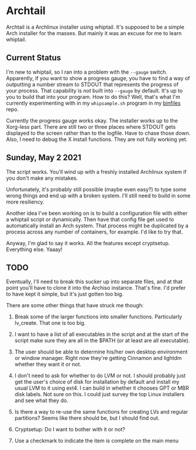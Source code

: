 # Archtail

Archtail is a Archlinux installer using whiptail.  It's supposed to be a simple Arch
installer for the masses.  But mainly it was an excuse for me to learn whiptail.

## Current Status

I'm new to whiptail, so I ran into a problem with the `--gauge` switch.  Apparently, if you
want to show a progress gauge, you have to find a way of outputting a number stream to STDOUT
that represents the progress of your process.  That capability is *not* built into `--gauge`
by default.  It's up to you to build that into your program.  How to do this?  Well, that's
what I'm currently experimenting with in my `whipsample.sh` program in
my [binfiles](https://github.com/deepbsd/binfiles) repo.

Currently the progress gauge works okay.  The installer works up to the Xorg-less part.
There are still two or three places where STDOUT gets displayed to the screen rather than to
the logfile.  Have to chase those down.  Also, I need to debug the X install functions.  They
are not fully working yet.

## Sunday, May 2 2021

The script works.  You'll wind up with a freshly installed Archlinux system if you don't
make any mistakes.

Unfortunately, it's probably still possible (maybe even easy?) to type some wrong things
and end up with a broken system.  I'll still need to build in some more resiliency.

Another idea I've been working on is to build a configuration file with either a
whiptail script or dynamically.  Then have that config file get used to automatically
install an Arch system.  That process might be duplicated by a process across any number
of containers, for example.  I'd like to try that.

Anyway, I'm glad to say it works.  All the features except cryptsetup.  Everything else.
Yaaay!

## TODO

Eventually, I'll need to break this sucker up into separate files, and at that
point you'll have to clone it into the Archiso instance.  That's fine.  I'd prefer
to have kept it simple, but it's just gotten too big.

There are some other things that have struck me though:

1. Break some of the larger functions into smaller functions.  Particularly
   lv\_create.  That one is too big.

2. I want to have a list of all executables in the script and at the start of the
   script make sure they are all in the $PATH (or at least are all executable).

3. The user should be able to determine his/her own desktop environment or window
   manager.  Right now they're getting Cinnamon and lightdm whether they want it or
   not.

4. I don't need to ask for whether to do LVM or not.  I should probably just get
   the user's choice of disk for installation by default and install my usual LVM
   to it using ext4.  I can build in whether it chooses GPT or MBR disk labels.
   Not sure on this.  I could just survey the top Linux installers and see what
   they do.

5. Is there a way to re-use the same functions for creating LVs and regular
   partitions?  Seems like there should be, but I should find out.

6. Cryptsetup:  Do I want to bother with it or not?

7. Use a checkmark to indicate the item is complete on the main menu
 

